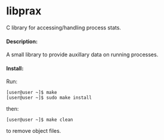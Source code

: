 libprax
=========

C library for accessing/handling process stats.

#### Description:

A small library to provide auxillary data on running processes.

#### Install:

Run: 

    [user@user ~]$ make
    [user@user ~]$ sudo make install

then:

    [user@user ~]$ make clean

to remove object files.
